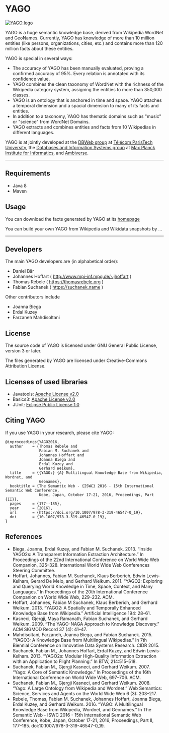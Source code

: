 # YAGO

[![YAGO logo](http://www.mpi-inf.mpg.de/fileadmin/_migrated/RTE/RTEmagicC_yago_logo_mainpage.png.png)](https://yago-knowledge.org)

<!-- TODO: update number of entities / facts -->

YAGO is a huge semantic knowledge base, derived from Wikipedia WordNet and GeoNames. Currently, YAGO has knowledge of more than 10 million entities (like persons, organizations, cities, etc.) and contains more than 120 million facts about these entities.

YAGO is special in several ways:

* The accuracy of YAGO has been manually evaluated, proving a confirmed accuracy of 95%. Every relation is annotated with its confidence value.
* YAGO combines the clean taxonomy of WordNet with the richness of the Wikipedia category system, assigning the entities to more than 350,000 classes.
* YAGO is an ontology that is anchored in time and space. YAGO attaches a temporal dimension and a spacial dimension to many of its facts and entities.
* In addition to a taxonomy, YAGO has thematic domains such as "music" or "science" from WordNet Domains.
* YAGO extracts and combines entities and facts from 10 Wikipedias in different languages.

YAGO is at jointly developed at the [DBWeb group](http://dbweb.enst.fr/) at [Télécom ParisTech University](https://www.telecom-paristech.fr/), the [Databases and Information Systems group](http://www.mpi-inf.mpg.de/departments/databases-and-information-systems/) at [Max Planck Institute for Informatics](http://www.mpi-inf.mpg.de/home/), and [Ambiverse](https://www.ambiverse.com/).

<!-- TODO: mailing list -->

---

## Requirements

* Java 8
* Maven

## Usage

You can download the facts generated by YAGO at its [homepage](http://www.mpi-inf.mpg.de/departments/databases-and-information-systems/research/yago-naga/yago/downloads/)

<!-- TODO: build instructions -->

You can build your own YAGO from Wikipedia and Wikidata snapshots by ...

---

## Developers

The main YAGO developers are (in alphabetical order):
* Daniel Bär
* Johannes Hoffart ( http://www.mpi-inf.mpg.de/~jhoffart )
* Thomas Rebele ( https://thomasrebele.org ) 
* Fabian Suchanek ( https://suchanek.name )

Other contributors include
* Joanna Biega
* Erdal Kuzey
* Farzaneh Mahdisoltani

## License

The source code of YAGO is licensed under GNU General Public License, version 3 or later.

The files generated by YAGO are licensed under Creative-Commons Attribution License.

## Licenses of used libraries

* Javatools: [Apache License v2.0](http://www.apache.org/licenses/LICENSE-2.0)
* Basics3: [Apache License v2.0](http://www.apache.org/licenses/LICENSE-2.0)
* JUnit: [Eclipse Public License 1.0](http://junit.org/junit4/license.html)

## Citing YAGO

If you use YAGO in your research, please cite YAGO:

    @inproceedings{YAGO2016,
      author    = {Thomas Rebele and
                   Fabian M. Suchanek and
                   Johannes Hoffart and
                   Joanna Biega and
                   Erdal Kuzey and
                   Gerhard Weikum},
      title     = {{YAGO:} {A} Multilingual Knowledge Base from Wikipedia, Wordnet, and
                   Geonames},
      booktitle = {The Semantic Web - {ISWC} 2016 - 15th International Semantic Web Conference,
                   Kobe, Japan, October 17-21, 2016, Proceedings, Part {II}},
      pages     = {177--185},
      year      = {2016},
      url       = {https://doi.org/10.1007/978-3-319-46547-0_19},
      doi       = {10.1007/978-3-319-46547-0_19},
    }

## References

* Biega, Joanna, Erdal Kuzey, and Fabian M. Suchanek. 2013. “Inside YAGO2s: A Transparent Information Extraction Architecture.” In Proceedings of the 22nd International Conference on World Wide Web Companion, 325–328. International World Wide Web Conferences Steering Committee. 
* Hoffart, Johannes, Fabian M. Suchanek, Klaus Berberich, Edwin Lewis-Kelham, Gerard De Melo, and Gerhard Weikum. 2011. “YAGO2: Exploring and Querying World Knowledge in Time, Space, Context, and Many Languages.” In Proceedings of the 20th International Conference Companion on World Wide Web, 229–232. ACM. 
* Hoffart, Johannes, Fabian M Suchanek, Klaus Berberich, and Gerhard Weikum. 2013. “YAGO2: A Spatially and Temporally Enhanced Knowledge Base from Wikipedia.” Artificial Intelligence 194: 28–61.
* Kasneci, Gjergji, Maya Ramanath, Fabian Suchanek, and Gerhard Weikum. 2009. “The YAGO-NAGA Approach to Knowledge Discovery.” ACM SIGMOD Record 37 (4): 41–47.
* Mahdisoltani, Farzaneh, Joanna Biega, and Fabian Suchanek. 2015. “YAGO3: A Knowledge Base from Multilingual Wikipedias.” In 7th Biennial Conference on Innovative Data Systems Research. CIDR 2015. 
* Suchanek, Fabian M., Johannes Hoffart, Erdal Kuzey, and Edwin Lewis-Kelham. 2013. “YAGO2s: Modular High-Quality Information Extraction with an Application to Flight Planning.” In BTW, 214:515–518. 
* Suchanek, Fabian M., Gjergji Kasneci, and Gerhard Weikum. 2007. “Yago: A Core of Semantic Knowledge.” In Proceedings of the 16th International Conference on World Wide Web, 697–706. ACM. 
* Suchanek, Fabian M., Gjergji Kasneci, and Gerhard Weikum. 2008. “Yago: A Large Ontology from Wikipedia and Wordnet.” Web Semantics: Science, Services and Agents on the World Wide Web 6 (3): 203–217.
* Rebele, Thomas, Fabian M. Suchanek, Johannes Hoffart, Joanna Biega, Erdal Kuzey, and Gerhard Weikum. 2016. “YAGO: A Multilingual Knowledge Base from Wikipedia, Wordnet, and Geonames.” In The Semantic Web - ISWC 2016 - 15th International Semantic Web Conference, Kobe, Japan, October 17-21, 2016, Proceedings, Part II, 177–185. doi:10.1007/978-3-319-46547-0_19.

